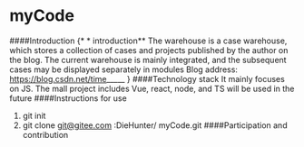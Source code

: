# myCode
####Introduction
{* * introduction**
The warehouse is a case warehouse, which stores a collection of cases and projects published by the author on the blog. The current warehouse is mainly integrated, and the subsequent cases may be displayed separately in modules
Blog address: https://blog.csdn.net/time_____
}
####Technology stack
It mainly focuses on JS. The mall project includes Vue, react, node, and TS will be used in the future
####Instructions for use
1.  git init
2.  git clone  git@gitee.com :DieHunter/ myCode.git
####Participation and contribution
